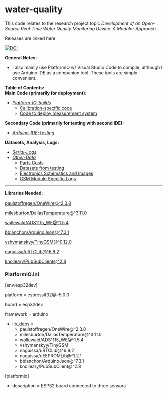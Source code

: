 # water-quality
 
 This code relates to the research project topic _Development of an Open-Source Real-Time Water Quality Monitoring Device: A Modular Approach_.

 Releases are linked here:

 [![DOI](https://zenodo.org/badge/931396380.svg)](https://doi.org/10.5281/zenodo.15364438)
 
 **General Notes:**

 - I also mainly use PlatformIO w/ Visual Studio Code to compile,
 although I use Arduino IDE as a companion tool. These tools are simply convenient.

**Table of Contents:**  
**Main Code (primarily for deployment):**  
- _[Platform-IO-builds](/Platform-IO-builds)_
  - [Calibration-specific code](Platform-IO-builds/Calibration-Script-Water-Quality)
  - [Code to deploy measurement system](Platform-IO-builds/LilyGo-T-SIM7000G-Water-Quality)

**Secondary Code (primarily for testing with second IDE):**  
- _[Arduino-IDE-Testing](/Arduino-IDE-Testing)_  

**Datasets, Analysis, Logs:**  
- _[Serial-Logs](/Serial-Logs)_  
- _[Other-Data](/Other-Data)_  
  - [Parts Costs](Other-Data/Cost)  
  - [Datasets from testing](Other-Data/Datasets)  
  - [Electronics Schematics and Images](Other-Data/Schematics)  
  - [GSM Module Specific Logs](Other-Data/sim-tests)
    
---

**Libraries Needed:**
	
 [paulstoffregen/OneWire@^2.3.8](https://registry.platformio.org/libraries/paulstoffregen/OneWire)
 
 [milesburton/DallasTemperature@^3.11.0](https://registry.platformio.org/libraries/milesburton/DallasTemperature)
	
 [wollewald/ADS1115_WE@^1.5.4](https://registry.platformio.org/libraries/wollewald/ADS1115_WE)
 
 [bblanchon/ArduinoJson@^7.3.1](https://registry.platformio.org/libraries/bblanchon/ArduinoJson)

 [vshymanskyy/TinyGSM@^0.12.0](https://registry.platformio.org/libraries/vshymanskyy/TinyGSM)

 [naguissa/uRTCLib@^6.9.2](https://registry.platformio.org/libraries/naguissa/uRTCLib/installation)

 [knolleary/PubSubClient@^2.8](https://registry.platformio.org/libraries/knolleary/PubSubClient/installation)


### PlatformIO.ini

[env:esp32dev]

platform = espressif32@~5.0.0

board = esp32dev

framework = arduino

- lib_deps = 
	- paulstoffregen/OneWire@^2.3.8
	- milesburton/DallasTemperature@^3.11.0
	- wollewald/ADS1115_WE@^1.5.4
	- vshymanskyy/TinyGSM
	- naguissa/uRTCLib@^6.9.2
	- naguissa/uEEPROMLib@^1.2.1
	- bblanchon/ArduinoJson@^7.3.1
	- knolleary/PubSubClient@^2.8

[platformio]

- description = ESP32 board connected to three sensors
 

